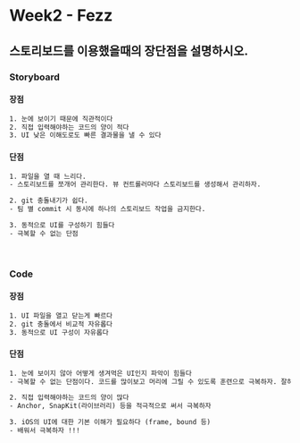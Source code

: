 # Week2 - Fezz

## 스토리보드를 이용했을때의 장단점을 설명하시오.

### **Storyboard**

#### 장점

```tex
1. 눈에 보이기 때문에 직관적이다
2. 직접 입력해야하는 코드의 양이 적다
3. UI 낮은 이해도로도 빠른 결과물을 낼 수 있다
```

#### 단점

```tex
1. 파일을 열 때 느리다.
- 스토리보드를 쪼개어 관리한다. 뷰 컨트롤러마다 스토리보드를 생성해서 관리하자.

2. git 충돌내기가 쉽다.
- 팀 별 commit 시 동시에 하나의 스토리보드 작업을 금지한다.

3. 동적으로 UI를 구성하기 힘들다
- 극복할 수 없는 단점
```

<br>

### **Code**

#### 장점

```tex
1. UI 파일을 열고 닫는게 빠르다
2. git 충돌에서 비교적 자유롭다
3. 동적으로 UI 구성이 자유롭다
```

#### 단점

```tex
1. 눈에 보이지 않아 어떻게 생겨먹은 UI인지 파악이 힘들다
- 극복할 수 없는 단점이다. 코드를 많이보고 머리에 그릴 수 있도록 훈련으로 극복하자. 잘하자!

2. 직접 입력해야하는 코드의 양이 많다
- Anchor, SnapKit(라이브러리) 등을 적극적으로 써서 극복하자

3. iOS의 UI에 대한 기본 이해가 필요하다 (frame, bound 등)
- 배워서 극복하자 !!!
```

